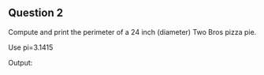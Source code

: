 ## Question 2

Compute and print the perimeter of a 24 inch (diameter) Two Bros pizza pie.

Use pi=3.1415

Output:
